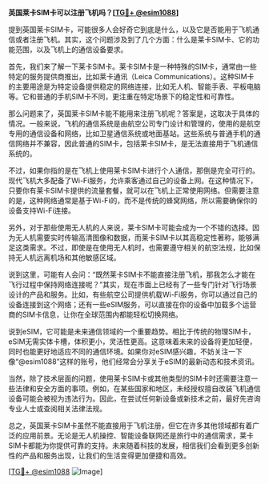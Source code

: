 **英国莱卡SIM卡可以注册飞机吗？[[TG💪+ @esim1088](https://t.me/s/esim1088)]**

提到英国莱卡SIM卡，可能很多人会好奇它到底是什么，以及它是否能用于飞机通信或者注册飞机。其实，这个问题涉及到了几个方面：什么是莱卡SIM卡、它的功能范围，以及飞机上的通信设备要求。

首先，我们来了解一下莱卡SIM卡。莱卡SIM卡是一种特殊的SIM卡，通常由一些特定的服务提供商推出，比如莱卡通讯（Leica Communications）。这种SIM卡的主要用途是为特定设备提供稳定的网络连接，比如无人机、智能手表、平板电脑等。它和普通的手机SIM卡不同，更注重在特定场景下的稳定性和可靠性。

那么问题来了，英国莱卡SIM卡能不能用来注册飞机呢？答案是，这取决于具体的情况。一般来说，飞机的通信系统是由航空公司专门设计和管理的，使用的是航空专用的通信设备和网络，比如卫星通信系统或地面基站。这些系统与普通手机的通信网络并不兼容，因此普通的SIM卡，包括莱卡SIM卡，是无法直接用于飞机通信系统的。

不过，如果你指的是在飞机上使用莱卡SIM卡进行个人通信，那倒是完全可行的。现代飞机大多配备了Wi-Fi服务，允许乘客通过自己的设备上网。在这种情况下，只要你有莱卡SIM卡提供的流量套餐，就可以在飞机上正常使用网络。但需要注意的是，这种网络通常是基于Wi-Fi的，而不是传统的蜂窝网络，所以需要确保你的设备支持Wi-Fi连接。

另外，对于那些使用无人机的人来说，莱卡SIM卡可能会成为一个不错的选择。因为无人机需要实时传输高清图像和数据，而莱卡SIM卡以其高稳定性著称，能够满足这类需求。不过，即使是在使用无人机时，也需要遵守相关的航空法规，比如保持无人机远离机场和其他敏感区域。

说到这里，可能有人会问：“既然莱卡SIM卡不能直接注册飞机，那我怎么才能在飞行过程中保持网络连接呢？”其实，现在市面上已经有了一些专门针对飞行场景设计的产品和服务。比如，有些航空公司提供机载Wi-Fi服务，你可以通过自己的设备连接到这个网络；还有一些eSIM服务，可以直接在你的设备中加载多个运营商的SIM卡信息，让你在全球范围内都能轻松切换网络。

说到eSIM，它可能是未来通信领域的一个重要趋势。相比于传统的物理SIM卡，eSIM无需实体卡槽，体积更小，灵活性更高。这意味着未来的设备将更加轻便，同时也能更好地适应不同的通信环境。如果你对eSIM感兴趣，不妨关注一下像“@esim1088”这样的账号，他们经常会分享关于eSIM的最新动态和技术资讯。

当然，除了技术层面的问题，使用莱卡SIM卡或其他类型的SIM卡时还需要注意一些法律和安全方面的事项。例如，在某些国家和地区，未经授权擅自改装飞机通信设备可能会被视为违法行为。因此，在尝试任何新设备或新技术之前，最好先咨询专业人士或查阅相关法律法规。

总之，英国莱卡SIM卡虽然不能直接用于飞机注册，但它在许多其他领域都有着广泛的应用前景。无论是无人机操控、智能设备联网还是旅行中的通信需求，莱卡SIM卡都能为你提供可靠的支持。未来随着科技的发展，相信我们会看到更多创新性的产品和服务出现，让我们的生活变得更加便捷和高效。

[[TG💪+ @esim1088](https://t.me/s/esim1088) ![Image](https://i.postimg.cc/4NQfJmqS/Snipaste-2025-05-13-00-14-12.png)]